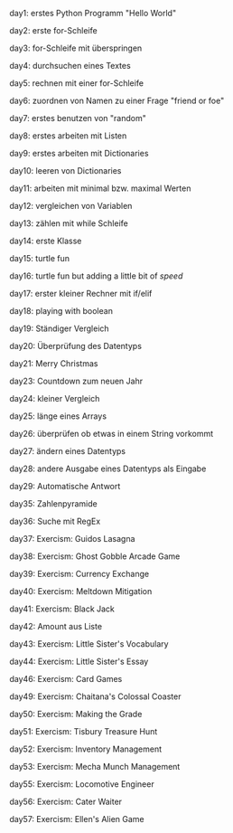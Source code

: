 day1: erstes Python Programm "Hello World"

day2: erste for-Schleife

day3: for-Schleife mit überspringen

day4: durchsuchen eines Textes

day5: rechnen mit einer for-Schleife

day6: zuordnen von Namen zu einer Frage "friend or foe"

day7: erstes benutzen von "random"

day8: erstes arbeiten mit Listen

day9: erstes arbeiten mit Dictionaries

day10: leeren von Dictionaries

day11: arbeiten mit minimal bzw. maximal Werten

day12: vergleichen von Variablen

day13: zählen mit while Schleife 

day14: erste Klasse

day15: turtle fun

day16: turtle fun but adding a little bit of *speed*

day17: erster kleiner Rechner mit if/elif 

day18: playing with boolean

day19: Ständiger Vergleich

day20: Überprüfung des Datentyps

day21: Merry Christmas

day23: Countdown zum neuen Jahr

day24: kleiner Vergleich

day25: länge eines Arrays

day26: überprüfen ob etwas in einem String vorkommt

day27: ändern eines Datentyps

day28: andere Ausgabe eines Datentyps als Eingabe

day29: Automatische Antwort

day35: Zahlenpyramide

day36: Suche mit RegEx

day37: Exercism: Guidos Lasagna

day38: Exercism: Ghost Gobble Arcade Game

day39: Exercism: Currency Exchange

day40: Exercism: Meltdown Mitigation

day41: Exercism: Black Jack

day42: Amount aus Liste

day43: Exercism: Little Sister's Vocabulary

day44: Exercism: Little Sister's Essay

day46: Exercism: Card Games

day49: Exercism: Chaitana's Colossal Coaster

day50: Exercism: Making the Grade

day51: Exercism: Tisbury Treasure Hunt

day52: Exercism: Inventory Management

day53: Exercism: Mecha Munch Management

day55: Exercism: Locomotive Engineer

day56: Exercism: Cater Waiter

day57: Exercism: Ellen's Alien Game

